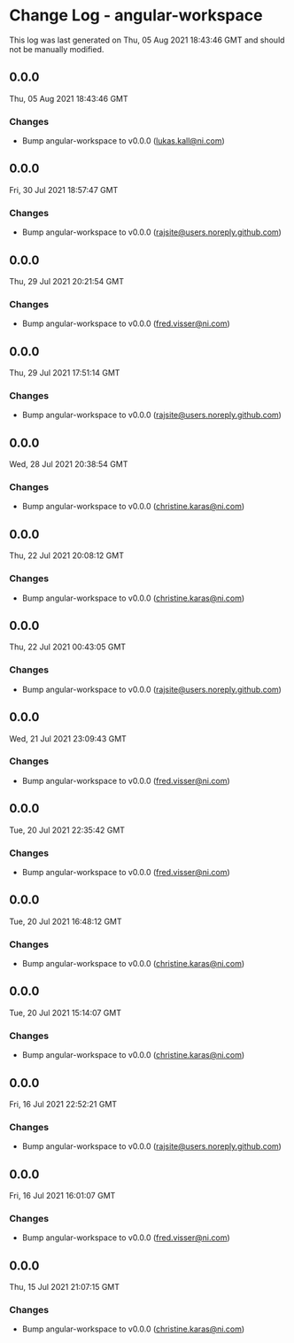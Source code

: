 # Change Log - angular-workspace

This log was last generated on Thu, 05 Aug 2021 18:43:46 GMT and should not be manually modified.

<!-- Start content -->

## 0.0.0

Thu, 05 Aug 2021 18:43:46 GMT

### Changes

- Bump angular-workspace to v0.0.0 (lukas.kall@ni.com)

## 0.0.0

Fri, 30 Jul 2021 18:57:47 GMT

### Changes

- Bump angular-workspace to v0.0.0 (rajsite@users.noreply.github.com)

## 0.0.0

Thu, 29 Jul 2021 20:21:54 GMT

### Changes

- Bump angular-workspace to v0.0.0 (fred.visser@ni.com)

## 0.0.0

Thu, 29 Jul 2021 17:51:14 GMT

### Changes

- Bump angular-workspace to v0.0.0 (rajsite@users.noreply.github.com)

## 0.0.0

Wed, 28 Jul 2021 20:38:54 GMT

### Changes

- Bump angular-workspace to v0.0.0 (christine.karas@ni.com)

## 0.0.0

Thu, 22 Jul 2021 20:08:12 GMT

### Changes

- Bump angular-workspace to v0.0.0 (christine.karas@ni.com)

## 0.0.0

Thu, 22 Jul 2021 00:43:05 GMT

### Changes

- Bump angular-workspace to v0.0.0 (rajsite@users.noreply.github.com)

## 0.0.0

Wed, 21 Jul 2021 23:09:43 GMT

### Changes

- Bump angular-workspace to v0.0.0 (fred.visser@ni.com)

## 0.0.0

Tue, 20 Jul 2021 22:35:42 GMT

### Changes

- Bump angular-workspace to v0.0.0 (fred.visser@ni.com)

## 0.0.0

Tue, 20 Jul 2021 16:48:12 GMT

### Changes

- Bump angular-workspace to v0.0.0 (christine.karas@ni.com)

## 0.0.0

Tue, 20 Jul 2021 15:14:07 GMT

### Changes

- Bump angular-workspace to v0.0.0 (christine.karas@ni.com)

## 0.0.0

Fri, 16 Jul 2021 22:52:21 GMT

### Changes

- Bump angular-workspace to v0.0.0 (rajsite@users.noreply.github.com)

## 0.0.0

Fri, 16 Jul 2021 16:01:07 GMT

### Changes

- Bump angular-workspace to v0.0.0 (fred.visser@ni.com)

## 0.0.0

Thu, 15 Jul 2021 21:07:15 GMT

### Changes

- Bump angular-workspace to v0.0.0 (christine.karas@ni.com)
